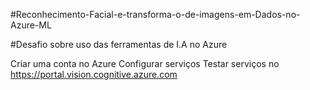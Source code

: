 #Reconhecimento-Facial-e-transforma-o-de-imagens-em-Dados-no-Azure-ML

#Desafio sobre uso das ferramentas de I.A no Azure 

Criar uma conta no Azure
Configurar serviços
Testar serviços no https://portal.vision.cognitive.azure.com
